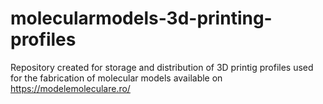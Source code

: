 # molecularmodels-3d-printing-profiles
Repository created for storage and distribution of 3D printig profiles used for the fabrication of molecular models available on https://modelemoleculare.ro/

